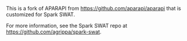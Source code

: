 This is a fork of APARAPI from https://github.com/aparapi/aparapi that is customized for Spark SWAT.

For more information, see the Spark SWAT repo at https://github.com/agrippa/spark-swat.
